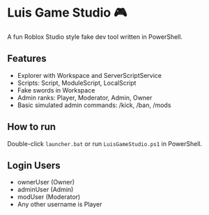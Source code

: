 # Luis Game Studio 🎮

A fun Roblox Studio style fake dev tool written in PowerShell.

## Features

- Explorer with Workspace and ServerScriptService
- Scripts: Script, ModuleScript, LocalScript
- Fake swords in Workspace
- Admin ranks: Player, Moderator, Admin, Owner
- Basic simulated admin commands: /kick, /ban, /mods

## How to run

Double-click `launcher.bat` or run `LuisGameStudio.ps1` in PowerShell.

## Login Users

- ownerUser (Owner)
- adminUser (Admin)
- modUser (Moderator)
- Any other username is Player
